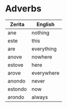 # Adverbs

| Zerita  | English    |
| ------- | ---------- |
| ane     | nothing    |
| este    | this       |
| are     | everything |
| anove   | nowhere    |
| estove  | here       |
| arove   | everywhere |
| anondo  | never      |
| estondo | now        |
| arondo  | always     |

